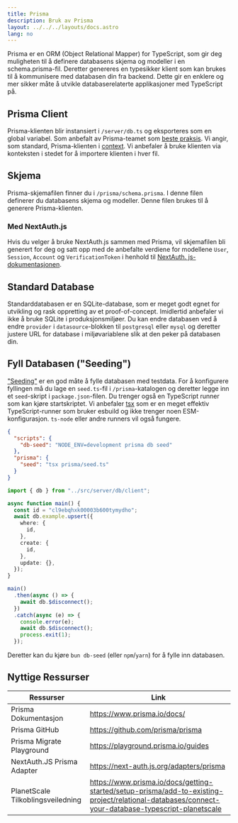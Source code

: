 ```yaml
---
title: Prisma
description: Bruk av Prisma
layout: ../../../layouts/docs.astro
lang: no
---
```


Prisma er en ORM (Object Relational Mapper) for TypeScript, som gir deg muligheten til å definere databasens skjema og modeller i en schema.prisma-fil. Deretter genereres en typesikker klient som kan brukes til å kommunisere med databasen din fra backend. Dette gir en enklere og mer sikker måte å utvikle databaserelaterte applikasjoner med TypeScript på.

## Prisma Client

Prisma-klienten blir instansiert i `/server/db.ts` og eksporteres som en global variabel. Som anbefalt av Prisma-teamet som [beste praksis](https://www.prisma.io/docs/guides/database/troubleshooting-orm/help-articles/nextjs-prisma-client-dev-practices#problem). Vi angir, som standard, Prisma-klienten i [context](/no/usage/trpc#-serverapitrpcts). Vi anbefaler å bruke klienten via konteksten i stedet for å importere klienten i hver fil.

## Skjema

Prisma-skjemafilen finner du i `/prisma/schema.prisma`. I denne filen definerer du databasens skjema og modeller. Denne filen brukes til å generere Prisma-klienten.

### Med NextAuth.js

Hvis du velger å bruke NextAuth.js sammen med Prisma, vil skjemafilen bli generert for deg og satt opp med de anbefalte verdiene for modellene `User`, `Session`, `Account` og `VerificationToken` i henhold til [NextAuth. js-dokumentasjonen](https://next-auth.js.org/adapters/prisma).

## Standard Database

Standarddatabasen er en SQLite-database, som er meget godt egnet for utvikling og rask oppretting av et proof-of-concept. Imidlertid anbefaler vi ikke å bruke SQLite i produksjonsmiljøer. Du kan endre databasen ved å endre `provider` i `datasource`-blokken til `postgresql` eller `mysql` og deretter justere URL for database i miljøvariablene slik at den peker på databasen din.

## Fyll Databasen ("Seeding")

["Seeding"](https://www.prisma.io/docs/guides/database/seed-database) er en god måte å fylle databasen med testdata. For å konfigurere fyllingen må du lage en `seed.ts`-fil i `/prisma`-katalogen og deretter legge inn et `seed`-skript i `package.json`-filen. Du trenger også en TypeScript runner som kan kjøre startskriptet. Vi anbefaler [tsx](https://github.com/esbuild-kit/tsx) som er en meget effektiv TypeScript-runner som bruker esbuild og ikke trenger noen ESM-konfigurasjon. `ts-node` eller andre runners vil også fungere.

```jsonc:package.json
{
  "scripts": {
    "db-seed": "NODE_ENV=development prisma db seed"
  },
  "prisma": {
    "seed": "tsx prisma/seed.ts"
  }
}
```

```ts:prisma/seed.ts
import { db } from "../src/server/db/client";

async function main() {
  const id = "cl9ebqhxk00003b600tymydho";
  await db.example.upsert({
    where: {
      id,
    },
    create: {
      id,
    },
    update: {},
  });
}

main()
  .then(async () => {
    await db.$disconnect();
  })
  .catch(async (e) => {
    console.error(e);
    await db.$disconnect();
    process.exit(1);
  });
```

Deretter kan du kjøre `bun db-seed` (eller `npm`/`yarn`) for å fylle inn databasen.

## Nyttige Ressurser

| Ressurser                         | Link                                                                                                                                              |
| --------------------------------- | ------------------------------------------------------------------------------------------------------------------------------------------------- |
| Prisma Dokumentasjon              | https://www.prisma.io/docs/                                                                                                                       |
| Prisma GitHub                     | https://github.com/prisma/prisma                                                                                                                  |
| Prisma Migrate Playground         | https://playground.prisma.io/guides                                                                                                               |
| NextAuth.JS Prisma Adapter        | https://next-auth.js.org/adapters/prisma                                                                                                          |
| PlanetScale Tilkoblingsveiledning | https://www.prisma.io/docs/getting-started/setup-prisma/add-to-existing-project/relational-databases/connect-your-database-typescript-planetscale |
